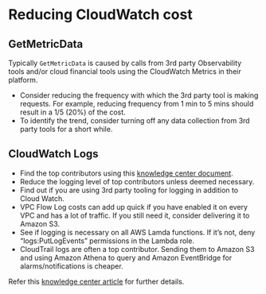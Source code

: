 # Reducing CloudWatch cost

## GetMetricData

Typically `GetMetricData` is caused by calls from 3rd party Observability tools and/or cloud financial tools using the CloudWatch Metrics in their platform. 

- Consider reducing the frequency with which the 3rd party tool is making requests. For example, reducing frequency from 1 min to 5 mins should result in a 1/5 (20%) of the cost.
- To identify the trend, consider turning off any data collection from 3rd party tools for a short while.

## CloudWatch Logs 

- Find the top contributors using this [knowledge center document][log-article].
- Reduce the logging level of top contributors unless deemed necessary.
- Find out if you are using 3rd party tooling for logging in addition to Cloud Watch.
- VPC Flow Log costs can add up quick if you have enabled it on every VPC and has a lot of traffic. If you still need it, consider delivering it to Amazon S3.
- See if logging is necessary on all AWS Lamda functions. If it’s not, deny “logs:PutLogEvents” permissions in the Lambda role.
- CloudTrail logs are often a top contributor. Sending them to Amazon S3 and using Amazon Athena to query and Amazon EventBridge for alarms/notifications is cheaper.

Refer this [knowledge center article][article] for further details.


[article]: https://aws.amazon.com/premiumsupport/knowledge-center/cloudwatch-understand-and-reduce-charges/
[log-article]: https://aws.amazon.com/premiumsupport/knowledge-center/cloudwatch-logs-bill-increase/





